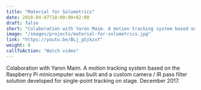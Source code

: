 ```yaml
---
title: "Material for Solometrics"
date: 2018-04-07T18:00:00+02:00
draft: false
short: "Colaboration with Yaron Maim. A motion tracking system based on the Raspberry Pi minicomputer was built and a custom camera / IR pass filter solution developed for single-point tracking on stage. December 2017."
image: "/images/projects/material-for-solometrics.jpg"
link: "https://youtu.be/BLj_gSjkzxY"
weight: 8
callToAction: "Watch video"
---
```


Colaboration with Yaron Maim. A motion tracking system based on the Raspberry Pi minicomputer was built and a custom camera / IR pass filter solution developed for single-point tracking on stage. December 2017.
